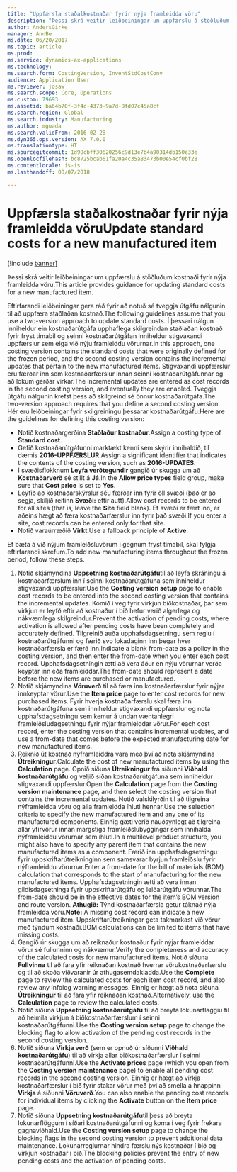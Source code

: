 ```yaml
---
title: "Uppfærsla staðalkostnaðar fyrir nýja framleidda vöru"
description: "Þessi skrá veitir leiðbeiningar um uppfærslu á stöðluðum kostnaði fyrir nýja framleidda vöru."
author: AndersGirke
manager: AnnBe
ms.date: 06/20/2017
ms.topic: article
ms.prod: 
ms.service: dynamics-ax-applications
ms.technology: 
ms.search.form: CostingVersion, InventStdCostConv
audience: Application User
ms.reviewer: josaw
ms.search.scope: Core, Operations
ms.custom: 79693
ms.assetid: ba64b70f-3f4c-4373-9a7d-8fd07c45a8cf
ms.search.region: Global
ms.search.industry: Manufacturing
ms.author: mguada
ms.search.validFrom: 2016-02-28
ms.dyn365.ops.version: AX 7.0.0
ms.translationtype: HT
ms.sourcegitcommit: 1d98cbff30620256c9d13e7b4a90314db150e33e
ms.openlocfilehash: bc8725bcab61fa20a4c35a83473b00e54cf0bf28
ms.contentlocale: is-is
ms.lasthandoff: 08/07/2018

---
```


# <a name="update-standard-costs-for-a-new-manufactured-item"></a><span data-ttu-id="0a88f-103">Uppfærsla staðalkostnaðar fyrir nýja framleidda vöru</span><span class="sxs-lookup"><span data-stu-id="0a88f-103">Update standard costs for a new manufactured item</span></span>

[!include [banner](../includes/banner.md)]

<span data-ttu-id="0a88f-104">Þessi skrá veitir leiðbeiningar um uppfærslu á stöðluðum kostnaði fyrir nýja framleidda vöru.</span><span class="sxs-lookup"><span data-stu-id="0a88f-104">This article provides guidance for updating standard costs for a new manufactured item.</span></span> 

<span data-ttu-id="0a88f-105">Eftirfarandi leiðbeiningar gera ráð fyrir að notuð sé tveggja útgáfu nálgunin til að uppfæra staðlaðan kostnað.</span><span class="sxs-lookup"><span data-stu-id="0a88f-105">The following guidelines assume that you use a two-version approach to update standard costs.</span></span> <span data-ttu-id="0a88f-106">Í þessari nálgun inniheldur ein kostnaðarútgáfa upphaflega skilgreindan staðlaðan kostnað fyrir fryst tímabil og seinni kostnaðarútgáfan inniheldur stigvaxandi uppfærslur sem eiga við nýju framleiddu vörurnar.</span><span class="sxs-lookup"><span data-stu-id="0a88f-106">In this approach, one costing version contains the standard costs that were originally defined for the frozen period, and the second costing version contains the incremental updates that pertain to the new manufactured items.</span></span> <span data-ttu-id="0a88f-107">Stigvaxandi uppfærslur eru færðar inn sem kostnaðarfærslur innan seinni kostnaðarútgáfunnar og að lokum gerðar virkar.</span><span class="sxs-lookup"><span data-stu-id="0a88f-107">The incremental updates are entered as cost records in the second costing version, and eventually they are enabled.</span></span> <span data-ttu-id="0a88f-108">Tveggja útgáfu nálgunin krefst þess að skilgreind sé önnur kostnaðarútgáfa.</span><span class="sxs-lookup"><span data-stu-id="0a88f-108">The two-version approach requires that you define a second costing version.</span></span> <span data-ttu-id="0a88f-109">Hér eru leiðbeiningar fyrir skilgreiningu þessarar kostnaðarútgáfu:</span><span class="sxs-lookup"><span data-stu-id="0a88f-109">Here are the guidelines for defining this costing version:</span></span>

-   <span data-ttu-id="0a88f-110">Notið kostnaðargerðina **Staðlaður kostnaður**.</span><span class="sxs-lookup"><span data-stu-id="0a88f-110">Assign a costing type of **Standard cost**.</span></span>
-   <span data-ttu-id="0a88f-111">Gefið kostnaðarútgáfunni marktækt kenni sem skýrir innihaldið, til dæmis **2016-UPPFÆRSLUR**.</span><span class="sxs-lookup"><span data-stu-id="0a88f-111">Assign a significant identifier that indicates the contents of the costing version, such as **2016-UPDATES**.</span></span>
-   <span data-ttu-id="0a88f-112">Í svæðisflokknum **Leyfa verðtegundir** gangið úr skugga um að **Kostnaðarverð** sé stillt á **Já**.</span><span class="sxs-lookup"><span data-stu-id="0a88f-112">In the **Allow price types** field group, make sure that **Cost price** is set to **Yes**.</span></span>
-   <span data-ttu-id="0a88f-113">Leyfið að kostnaðarskýrslur séu færðar inn fyrir öll svæði (það er að segja, skiljið reitinn **Svæði:** eftir autt).</span><span class="sxs-lookup"><span data-stu-id="0a88f-113">Allow cost records to be entered for all sites (that is, leave the **Site** field blank).</span></span> <span data-ttu-id="0a88f-114">Ef svæði er fært inn, er aðeins hægt að færa kostnaðarfærslur inn fyrir það svæði.</span><span class="sxs-lookup"><span data-stu-id="0a88f-114">If you enter a site, cost records can be entered only for that site.</span></span>
-   <span data-ttu-id="0a88f-115">Notið varaúrræðið **Virkt**.</span><span class="sxs-lookup"><span data-stu-id="0a88f-115">Use a fallback principle of **Active**.</span></span>

<span data-ttu-id="0a88f-116">Ef bæta á við nýjum framleiðsluvörum í gegnum fryst tímabil, skal fylgja eftirfarandi skrefum.</span><span class="sxs-lookup"><span data-stu-id="0a88f-116">To add new manufacturing items throughout the frozen period, follow these steps.</span></span>

1.  <span data-ttu-id="0a88f-117">Notið skjámyndina **Uppsetning kostnaðarútgáfu**til að leyfa skráningu á kostnaðarfærslum inn í seinni kostnaðarútgáfuna sem inniheldur stigvaxandi uppfærslur.</span><span class="sxs-lookup"><span data-stu-id="0a88f-117">Use the **Costing version setup** page to enable cost records to be entered into the second costing version that contains the incremental updates.</span></span> <span data-ttu-id="0a88f-118">Komið í veg fyrir virkjun biðkostnaðar, þar sem virkjun er leyfð eftir að kostnaður í bið hefur verið algerlega og nákvæmlega skilgreindur.</span><span class="sxs-lookup"><span data-stu-id="0a88f-118">Prevent the activation of pending costs, where activation is allowed after pending costs have been completely and accurately defined.</span></span> <span data-ttu-id="0a88f-119">Tilgreinið auða upphafsdagsetningu sem reglu í kostnaðarútgáfunni og færið svo lokadaginn inn þegar hver kostnaðarfærsla er færð inn.</span><span class="sxs-lookup"><span data-stu-id="0a88f-119">Indicate a blank from-date as a policy in the costing version, and then enter the from-date when you enter each cost record.</span></span> <span data-ttu-id="0a88f-120">Upphafsdagsetningin ætti að vera áður en nýju vörurnar verða keyptar inn eða framleiddar.</span><span class="sxs-lookup"><span data-stu-id="0a88f-120">The from-date should represent a date before the new items are purchased or manufactured.</span></span>
2.  <span data-ttu-id="0a88f-121">Notið skjámyndina **Vöruverð** til að færa inn kostnaðarfærslur fyrir nýjar innkeyptar vörur.</span><span class="sxs-lookup"><span data-stu-id="0a88f-121">Use the **Item price** page to enter cost records for new purchased items.</span></span> <span data-ttu-id="0a88f-122">Fyrir hverja kostnaðarfærslu skal færa inn kostnaðarútgáfuna sem inniheldur stigvaxandi uppfærslur og nota upphafsdagsetningu sem kemur á undan væntanlegri framleiðsludagsetningu fyrir nýjar framleiddar vörur.</span><span class="sxs-lookup"><span data-stu-id="0a88f-122">For each cost record, enter the costing version that contains incremental updates, and use a from-date that comes before the expected manufacturing date for new manufactured items.</span></span>
3.  <span data-ttu-id="0a88f-123">Reiknið út kostnað nýframleiddra vara með því að nota skjámyndina **Útreikningur**.</span><span class="sxs-lookup"><span data-stu-id="0a88f-123">Calculate the cost of new manufactured items by using the **Calculation** page.</span></span> <span data-ttu-id="0a88f-124">Opnið síðuna **Útreikningur** frá síðunni **Viðhald kostnaðarútgáfu** og veljið síðan kostnaðarútgáfuna sem inniheldur stigvaxandi uppfærslur.</span><span class="sxs-lookup"><span data-stu-id="0a88f-124">Open the **Calculation** page from the **Costing version maintenance** page, and then select the costing version that contains the incremental updates.</span></span> <span data-ttu-id="0a88f-125">Notið valskilyrðin til að tilgreina nýframleidda vöru og alla framleidda íhluti hennar.</span><span class="sxs-lookup"><span data-stu-id="0a88f-125">Use the selection criteria to specify the new manufactured item and any one of its manufactured components.</span></span> <span data-ttu-id="0a88f-126">Einnig gæti verið nauðsynlegt að tilgreina allar yfirvörur innan margstiga framleiðslubyggingar sem innihalda nýframleiddu vörurnar sem íhluti.</span><span class="sxs-lookup"><span data-stu-id="0a88f-126">In a multilevel product structure, you might also have to specify any parent item that contains the new manufactured items as a component.</span></span> <span data-ttu-id="0a88f-127">Færið inn upphafsdagsetningu fyrir uppskriftarútreikninginn sem samsvarar byrjun framleiðslu fyrir nýframleiddu vörurnar.</span><span class="sxs-lookup"><span data-stu-id="0a88f-127">Enter a from-date for the bill of materials (BOM) calculation that corresponds to the start of manufacturing for the new manufactured items.</span></span> <span data-ttu-id="0a88f-128">Upphafsdagsetningin ætti að vera innan gildisdagsetninga fyrir uppskriftarútgáfu og leiðarútgáfu vörunnar.</span><span class="sxs-lookup"><span data-stu-id="0a88f-128">The from-date should be in the effective dates for the item’s BOM version and route version.</span></span> <span data-ttu-id="0a88f-129">**Athugið:** Týnd kostnaðarfærsla getur táknað nýja framleidda vöru.</span><span class="sxs-lookup"><span data-stu-id="0a88f-129">**Note:** A missing cost record can indicate a new manufactured item.</span></span> <span data-ttu-id="0a88f-130">Uppskriftarútreikningar geta takmarkast við vörur með týndum kostnaði.</span><span class="sxs-lookup"><span data-stu-id="0a88f-130">BOM calculations can be limited to items that have missing costs.</span></span>
4.  <span data-ttu-id="0a88f-131">Gangið úr skugga um að reiknaður kostnaður fyrir nýjar framleiddar vörur sé fullunninn og nákvæmur.</span><span class="sxs-lookup"><span data-stu-id="0a88f-131">Verify the completeness and accuracy of the calculated costs for new manufactured items.</span></span> <span data-ttu-id="0a88f-132">Notið síðuna **Fullvinna** til að fara yfir reiknaðan kostnað hverrar vörukostnaðarfærslu og til að skoða viðvaranir úr athugasemdakladda.</span><span class="sxs-lookup"><span data-stu-id="0a88f-132">Use the **Complete** page to review the calculated costs for each item cost record, and also review any Infolog warning messages.</span></span> <span data-ttu-id="0a88f-133">Einnig er hægt að nota síðuna **Útreikningur** til að fara yfir reiknaðan kostnað.</span><span class="sxs-lookup"><span data-stu-id="0a88f-133">Alternatively, use the **Calculation** page to review the calculated costs.</span></span>
5.  <span data-ttu-id="0a88f-134">Notið síðuna **Uppsetning kostnaðarútgáfu** til að breyta lokunarflaggiu til að heimila virkjun á biðkostnaðarfærslum í seinni kostnaðarútgáfunni.</span><span class="sxs-lookup"><span data-stu-id="0a88f-134">Use the **Costing version setup** page to change the blocking flag to allow activation of the pending cost records in the second costing version.</span></span>
6.  <span data-ttu-id="0a88f-135">Notið síðuna **Virkja verð** (sem er opnuð úr síðunni **Viðhald kostnaðarútgáfu**) til að virkja allar biðkostnaðarfærslur í seinni kostnaðarútgáfunni.</span><span class="sxs-lookup"><span data-stu-id="0a88f-135">Use the **Activate prices** page (which you open from the **Costing version maintenance** page) to enable all pending cost records in the second costing version.</span></span> <span data-ttu-id="0a88f-136">Einnig er hægt að virkja kostnaðarfærslur í bið fyrir stakar vörur með því að smella á hnappinn **Virkja** á síðunni **Vöruverð**.</span><span class="sxs-lookup"><span data-stu-id="0a88f-136">You can also enable the pending cost records for individual items by clicking the **Activate** button on the **Item price** page.</span></span>
7.  <span data-ttu-id="0a88f-137">Notið síðuna **Uppsetning kostnaðarútgáfu**til þess að breyta lokunarflöggum í síðari kostnaðarútgáfunni og koma í veg fyrir frekara gagnaviðhald.</span><span class="sxs-lookup"><span data-stu-id="0a88f-137">Use the **Costing version setup** page to change the blocking flags in the second costing version to prevent additional data maintenance.</span></span> <span data-ttu-id="0a88f-138">Lokunarreglurnar hindra færslu nýs kostnaðar í bið og virkjun kostnaðar í bið.</span><span class="sxs-lookup"><span data-stu-id="0a88f-138">The blocking policies prevent the entry of new pending costs and the activation of pending costs.</span></span>






